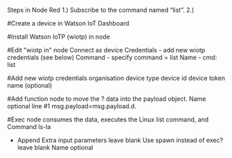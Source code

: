 Steps in Node Red
1.) Subscribe to the command named “list”.
2.) 


#Create a device in Watson IoT Dashboard

#Install Watson IoTP (wiotp) in node

#Edit "wiotp in" node
  Connect as device
  Credentials - add new wiotp credentials (see below)
  Command - specify command = list
  Name - cmd: list

#Add new wiotp credentials 
  organisation
  device type
  device id
  device token
  name (optional)
  
#Add function node to move the ? data into the payload object. 
  Name optional <your name>
  line #1 msg.payload=msg.payload.d.<your name>
  
#Exec node consumes the data, executes the Linux list command, and 
  Command  ls-la
  + Append
  Extra input parameters leave blank
  Use spawn instead of exec? leave blank
  Name optional
  
